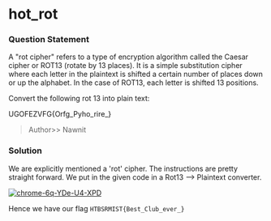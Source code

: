 # hot_rot

### Question Statement
A "rot cipher" refers to a type of encryption algorithm called the Caesar cipher or ROT13 (rotate by 13 places). It is a simple substitution cipher where each letter in the plaintext is shifted a certain number of places down or up the alphabet. In the case of ROT13, each letter is shifted 13 positions.

Convert the following rot 13 into plain text:

UGOFEZVFG{Orfg_Pyho_rire_}

> Author>> Nawnit

### Solution
We are explicitly mentioned a 'rot' cipher. The instructions are pretty straight forward. We put in the given code in a Rot13 --> Plaintext converter.

<a href="https://ibb.co/T1WxjD2"><img src="https://i.ibb.co/QkD3S7Q/chrome-6q-YDe-U4-XPD.png" alt="chrome-6q-YDe-U4-XPD" border="0"></a>

Hence we have our flag ```HTBSRMIST{Best_Club_ever_}```
